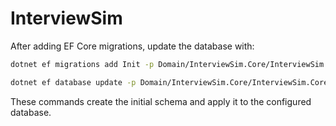 # InterviewSim

After adding EF Core migrations, update the database with:

```bash
dotnet ef migrations add Init -p Domain/InterviewSim.Core/InterviewSim.Core.csproj -s Api/InterviewSim.Api/InterviewSim.Api.csproj

dotnet ef database update -p Domain/InterviewSim.Core/InterviewSim.Core.csproj -s Api/InterviewSim.Api/InterviewSim.Api.csproj
```

These commands create the initial schema and apply it to the configured database.
